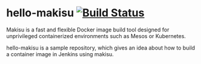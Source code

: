 # hello-makisu [![Build Status](https://travis-ci.com/hari-karthig/hello-makisu.svg?branch=master)](https://travis-ci.com/hari-karthig/hello-makisu)

Makisu is a fast and flexible Docker image build tool designed for unprivileged containerized environments such as Mesos or Kubernetes.

hello-makisu is a sample repository, which gives an idea about how to build a container image in Jenkins using makisu. 
